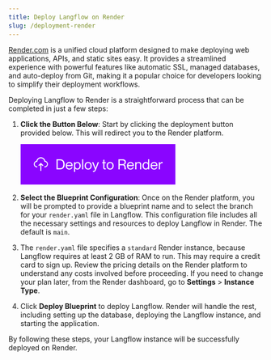 ```yaml
---
title: Deploy Langflow on Render
slug: /deployment-render
---
```


[Render.com](http://render.com/) is a unified cloud platform designed to make deploying web applications, APIs, and static sites easy. It provides a streamlined experience with powerful features like automatic SSL, managed databases, and auto-deploy from Git, making it a popular choice for developers looking to simplify their deployment workflows.

Deploying Langflow to Render is a straightforward process that can be completed in just a few steps:

1. **Click the Button Below**: Start by clicking the deployment button provided below. This will redirect you to the Render platform.

   [![Deploy to Render](/logos/render-deploy.svg)](https://render.com/deploy?repo=https%3A%2F%2Fgithub.com%2Flangflow-ai%2Flangflow%2Ftree%2Fdev)

2. **Select the Blueprint Configuration**: Once on the Render platform, you will be prompted to provide a blueprint name and to select the branch for your `render.yaml` file in Langflow. This configuration file includes all the necessary settings and resources to deploy Langflow in Render. The default is `main`.
3. The `render.yaml` file specifies a `standard` Render instance, because Langflow requires at least 2 GB of RAM to run. This may require a credit card to sign up. Review the pricing details on the Render platform to understand any costs involved before proceeding. If you need to change your plan later, from the Render dashboard, go to **Settings** > **Instance Type**.

4. Click **Deploy Blueprint** to deploy Langflow. Render will handle the rest, including setting up the database, deploying the Langflow instance, and starting the application.

By following these steps, your Langflow instance will be successfully deployed on Render.
